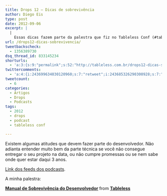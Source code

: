 ```yaml
---
title: Drops 12 – Dicas de sobrevivência
author: Diego Eis
type: post
date: 2012-09-06
excerpt: |
  |
    Essas dicas fazem parte da palestra que fiz no Tableless Conf (#tablelessconf).
url: /drops12-dicas-sobrevivencia/
tweetbackscheck:
  - 1356389730
dsq_thread_id: 833145234
shorturls:
  - 'a:3:{s:9:"permalink";s:52:"http://tableless.com.br/drops12-dicas-sobrevivencia/";s:7:"tinyurl";s:26:"http://tinyurl.com/9t24xdx";s:4:"isgd";s:19:"http://is.gd/uqDzdy";}'
twittercomments:
  - 'a:4:{i:243699634030120960;s:7:"retweet";i:243685326290300928;s:7:"retweet";i:264878748086726656;s:7:"retweet";i:263627015830245376;s:7:"retweet";}'
tweetcount:
  - 6
categories:
  - Artigos
  - Drops
  - Podcasts
tags:
  - 2012
  - drops
  - podcast
  - tableless conf

---
```

Existem algumas atitudes que devem fazer parte do desenvolvedor. Não adianta entender muito bem da parte técnica se você não consegue entregar o seu projeto na data, ou não cumpre promessas ou se nem sabe onde quer estar daqui 3 anos.



[Link dos feeds dos podcasts][1].

A minha palestra:
   


<div style="margin-bottom:5px">
  <strong> <a href="http://www.slideshare.net/diegoeis/manual-de-sobrevivncia-do-desenvolvedor" title="Manual de Sobrevivência do Desenvolvedor" target="_blank">Manual de Sobrevivência do Desenvolvedor</a> </strong> from <strong><a href="http://www.slideshare.net/diegoeis" target="_blank">Tableless</a></strong>
</div>

 [1]: http://tableless.com.br/categoria/podcasts/feed